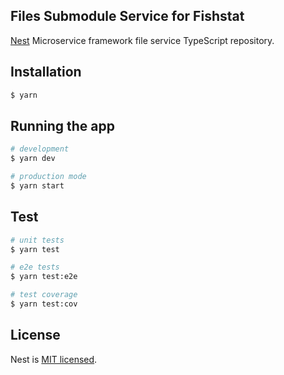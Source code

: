 ## Files Submodule Service for Fishstat

[Nest](https://github.com/nestjs/nest) Microservice framework file service TypeScript repository.

## Installation

```bash
$ yarn
```

## Running the app

```bash
# development
$ yarn dev

# production mode
$ yarn start
```

## Test

```bash
# unit tests
$ yarn test

# e2e tests
$ yarn test:e2e

# test coverage
$ yarn test:cov
```

## License

Nest is [MIT licensed](LICENSE).
